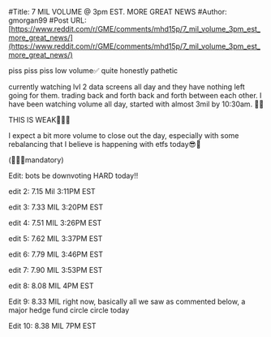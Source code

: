 #Title: 7 MIL VOLUME @ 3pm EST. MORE GREAT NEWS
#Author: gmorgan99
#Post URL: [https://www.reddit.com/r/GME/comments/mhd15p/7_mil_volume_3pm_est_more_great_news/](https://www.reddit.com/r/GME/comments/mhd15p/7_mil_volume_3pm_est_more_great_news/)


piss piss piss low volume✅ quite honestly pathetic 

currently watching lvl 2 data screens all day and they have nothing left going for them. trading back and forth back and forth between each other. I have been watching volume all day, started with almost 3mil by 10:30am. 💎🖖

THIS IS WEAK🚀🚀🚀

I expect a bit more volume to close out the day, especially with some rebalancing that I believe is happening with etfs today😎🚀

(🚀🚀🚀mandatory)

Edit: bots be downvoting HARD today!!

edit 2: 7.15 Mil 3:11PM EST

edit 3: 7.33 MIL 3:20PM EST

edit 4: 7.51 MIL 3:26PM EST

edit 5: 7.62 MIL 3:37PM EST

edit 6: 7.79 MIL 3:46PM EST

edit 7: 7.90 MIL 3:53PM EST

edit 8: 8.08 MIL 4PM EST

Edit 9: 8.33 MIL right now, basically all we saw as commented below, a major hedge fund circle circle today

Edit 10: 8.38 MIL 7PM EST